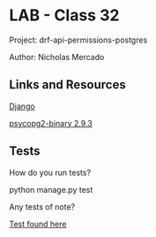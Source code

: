 # LAB - Class 32

Project: drf-api-permissions-postgres

Author: Nicholas Mercado

## Links and Resources

[Django](https://www.djangoproject.com/)

[psycopg2-binary 2.9.3](https://pypi.org/project/psycopg2-binary/)

## Tests

How do you run tests?

python manage.py test

Any tests of note?

[Test found here](books/tests.py)
